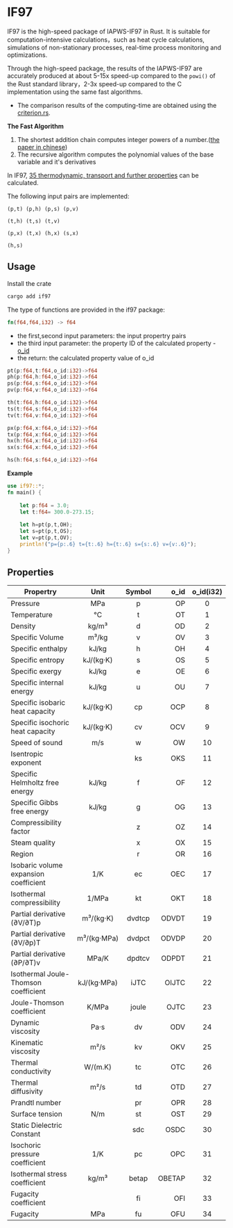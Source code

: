 # IF97

IF97 is the high-speed package of IAPWS-IF97 in Rust. It is suitable for computation-intensive calculations，such as heat cycle calculations, simulations of non-stationary processes, real-time process monitoring and optimizations.
 
Through the high-speed package, the results of the IAPWS-IF97 are accurately produced at about 5-15x speed-up compared to  the `powi()` of the Rust standard library，2-3x speed-up compared to the C implementation using the same fast algorithms.

* The comparison results of the computing-time are obtained using the [criterion.rs](https://bheisler.github.io/criterion.rs/book/index.html). 

**The Fast Algorithm**

1. The shortest addition chain computes integer powers of a number.([the paper in chinese](https://github.com/thermalogic/SEUIF97/blob/master/doc/水和水蒸汽热力性质IAPWS-IF97公式的通用计算模型.pdf))
2. The recursive algorithm computes the polynomial values of the base variable and it's derivatives

In IF97, [35 thermodynamic, transport and  further properties](#properties) can be calculated. 

The following input pairs are implemented: 

```
(p,t) (p,h) (p,s) (p,v) 

(t,h) (t,s) (t,v) 

(p,x) (t,x) (h,x) (s,x) 

(h,s)  
```

## Usage

Install the crate

```bash
cargo add if97
```

The type of functions are provided in the if97 package:

```rust
fn(f64,f64,i32) -> f64
``````

* the first,second input parameters: the input propertry pairs
* the third input parameter: the property ID of the calculated property - [o_id](#properties)
* the return: the calculated property value of o_id

```rust
pt(p:f64,t:f64,o_id:i32)->f64
ph(p:f64,h:f64,o_id:i32)->f64
ps(p:f64,s:f64,o_id:i32)->f64
pv(p:f64,v:f64,o_id:i32)->f64

th(t:f64,h:f64,o_id:i32)->f64
ts(t:f64,s:f64,o_id:i32)->f64
tv(t:f64,v:f64,o_id:i32)->f64

px(p:f64,x:f64,o_id:i32)->f64
tx(p:f64,x:f64,o_id:i32)->f64
hx(h:f64,x:f64,o_id:i32)->f64
sx(s:f64,x:f64,o_id:i32)->f64

hs(h:f64,s:f64,o_id:i32)->f64
```
**Example**

```rust
use if97::*;
fn main() {
    
    let p:f64 = 3.0;
    let t:f64= 300.0-273.15;
   
    let h=pt(p,t,OH);
    let s=pt(p,t,OS);
    let v=pt(p,t,OV);
    println!("p={p:.6} t={t:.6} h={t:.6} s={s:.6} v={v:.6}");   
}
```
    
## Properties

| Propertry                             |    Unit     | Symbol | o_id  | o_id(i32)|
| ------------------------------------- | :---------: |:------:|-----:|:--------:|
| Pressure                              |     MPa     |      p |   OP  |       0  |
| Temperature                           |     °C      |      t |   OT  |       1  |
| Density                               |   kg/m³     |      d |   OD  |       2  |
| Specific Volume                       |   m³/kg     |      v |   OV  |       3  |
| Specific enthalpy                     |    kJ/kg    |      h |   OH  |       4  |
| Specific entropy                      |  kJ/(kg·K)  |      s |   OS  |       5  |
| Specific exergy                       |    kJ/kg    |      e |   OE  |       6  |
| Specific internal energy              |    kJ/kg    |      u |   OU  |       7  |
| Specific isobaric heat capacity       |  kJ/(kg·K)  |     cp |  OCP  |       8  |
| Specific isochoric heat capacity      |  kJ/(kg·K)  |     cv |  OCV  |       9  |
| Speed of sound                        |     m/s     |      w |   OW  |       10 |
| Isentropic exponent                   |             |     ks |  OKS  |       11 |
| Specific Helmholtz free energy        |    kJ/kg    |     f  |   OF  |       12 |
| Specific Gibbs free energy            |    kJ/kg    |     g  |   OG  |       13 |
| Compressibility factor                |             |     z  |   OZ  |       14 |
| Steam quality                         |             |     x  |   OX  |       15 |
| Region                                |             |      r |   OR  |       16 |
| Isobaric volume expansion coefficient |     1/K     |     ec |  OEC  |       17 |
| Isothermal compressibility            |    1/MPa    |     kt |  OKT  |       18 |
| Partial derivative (∂V/∂T)p           |  m³/(kg·K)  | dvdtcp | ODVDT |       19 |
| Partial derivative (∂V/∂p)T           | m³/(kg·MPa) | dvdpct | ODVDP |       20 |
| Partial derivative (∂P/∂T)v           |    MPa/K    | dpdtcv | ODPDT |       21 |
| Isothermal Joule-Thomson coefficient  | kJ/(kg·MPa) |   iJTC | OIJTC |       22 |
| Joule-Thomson coefficient             |    K/MPa    |   joule| OJTC  |       23 |
| Dynamic viscosity                     |   Pa·s      |     dv |  ODV  |       24 |
| Kinematic viscosity                   |    m²/s    |     kv |  OKV  |       25 |
| Thermal conductivity                  |   W/(m.K)   |     tc |  OTC  |       26 |
| Thermal diffusivity                   |    m²/s    |     td |  OTD  |       27 |
| Prandtl number                        |             |     pr |  OPR  |       28 |
| Surface tension                       |    N/m      |     st |  OST  |       29 |
| Static Dielectric Constant            |             |    sdc | OSDC  |       30 |
| Isochoric pressure coefficient        |    1/K      |    pc  | OPC   |       31 |
| Isothermal stress coefficient         |   kg/m³     |   betap| OBETAP|       32 |
| Fugacity coefficient                  |             |      fi|   OFI |       33 |
| Fugacity                              |     MPa     |      fu|   OFU |       34 |

